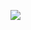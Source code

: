 
![](https://github.com/abreulucass/APP-WebDoctors/blob/main/imagens/Diagrama-de-classe/Diagrama%20Est%C3%A1tico.jpg?raw=true)
